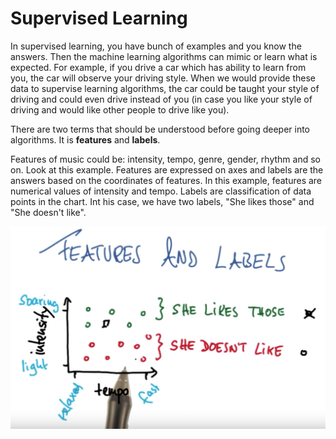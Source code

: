 # Supervised Learning

In supervised learning, you have bunch of examples and you know the answers. Then the machine learning algorithms can mimic or learn what is expected. For example, if you drive a car which has ability to learn from you, the car will observe your driving style. When we would provide these data to supervise learning algorithms, the car could be taught your style of driving and could even drive instead of you \(in case you like your style of driving and would like other people to drive like you\).

There are two terms that should be understood before going deeper into algorithms. It is **features** and **labels**.

Features of music could be: intensity, tempo, genre, gender, rhythm and so on. Look at this example. Features are expressed on axes and labels are the answers based on the coordinates of features. In this example, features are numerical values of intensity and tempo. Labels are classification of data points in the chart. Int his case, we have two labels, "She likes those" and "She doesn't like".

![](/assets/features-labels.png)

